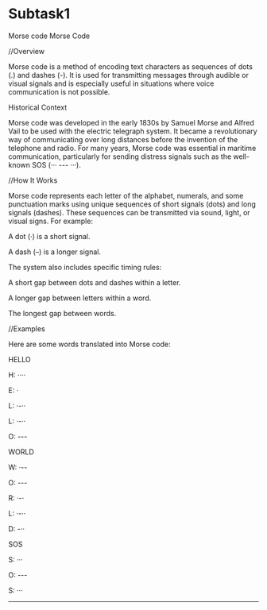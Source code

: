 # Subtask1
Morse code
Morse Code

//Overview

Morse code is a method of encoding text characters as sequences of dots (.) and dashes (-). It is used for transmitting messages through audible or visual signals and is especially useful in situations where voice communication is not possible.

Historical Context

Morse code was developed in the early 1830s by Samuel Morse and Alfred Vail to be used with the electric telegraph system. It became a revolutionary way of communicating over long distances before the invention of the telephone and radio. For many years, Morse code was essential in maritime communication, particularly for sending distress signals such as the well-known SOS (··· --- ···).

//How It Works

Morse code represents each letter of the alphabet, numerals, and some punctuation marks using unique sequences of short signals (dots) and long signals (dashes). These sequences can be transmitted via sound, light, or visual signs. For example:

A dot (·) is a short signal.

A dash (–) is a longer signal.


The system also includes specific timing rules:

A short gap between dots and dashes within a letter.

A longer gap between letters within a word.

The longest gap between words.


//Examples

Here are some words translated into Morse code:

HELLO

H: ····

E: ·

L: ·-··

L: ·-··

O: ---


WORLD

W: ·--

O: ---

R: ·-·

L: ·-··

D: -··


SOS

S: ···

O: ---

S: ···




---
